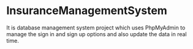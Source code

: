 # InsuranceManagementSystem
It is database management system project which uses PhpMyAdmin to manage the sign in and sign up options and also update the data in real time.
